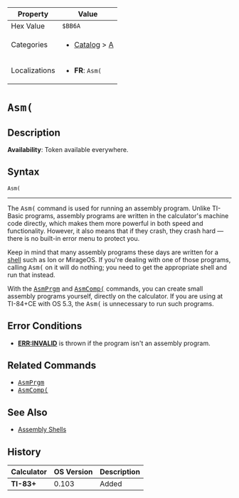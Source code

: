 | Property      | Value |
|---------------|-------|
| Hex Value     | `$BB6A`|
| Categories    | <ul><li>[Catalog](<../categories/Catalog.md>) > [A](<../categories/Catalog.md#A>)</li></ul> |
| Localizations | <ul><li><b>FR</b>: `Asm(`</li></ul> |

# `Asm(`

## Description



<b>Availability</b>: Token available everywhere.

## Syntax
`Asm(`

<hr>

The <tt>Asm(</tt> command is used for running an assembly program. Unlike TI-Basic programs, assembly programs are written in the calculator's machine code directly, which makes them more powerful in both speed and functionality. However, it also means that if they crash, they crash hard — there is no built-in error menu to protect you.

Keep in mind that many assembly programs these days are written for a [shell](/asmshells) such as Ion or MirageOS. If you're dealing with one of those programs, calling <tt>Asm(</tt> on it will do nothing; you need to get the appropriate shell and run that instead.

With the <tt><a href="/asmprgm">AsmPrgm</a></tt> and <tt><a href="/asmcomp">AsmComp(</a></tt> commands, you can create small assembly programs yourself, directly on the calculator. If you are using at TI-84+CE with OS 5.3, the <tt>Asm(</tt> is unnecessary to run such programs.

## Error Conditions

*   **[ERR:INVALID](/errors#invalid)** is thrown if the program isn't an assembly program.

## Related Commands

*   <tt><a href="/asmprgm">AsmPrgm</a></tt>
*   <tt><a href="/asmcomp">AsmComp(</a></tt>

## See Also

*   [Assembly Shells](/asmshells)

## History
| Calculator | OS Version | Description |
|------------|------------|-------------|
| <b>TI-83+</b> | 0.103 | Added |


